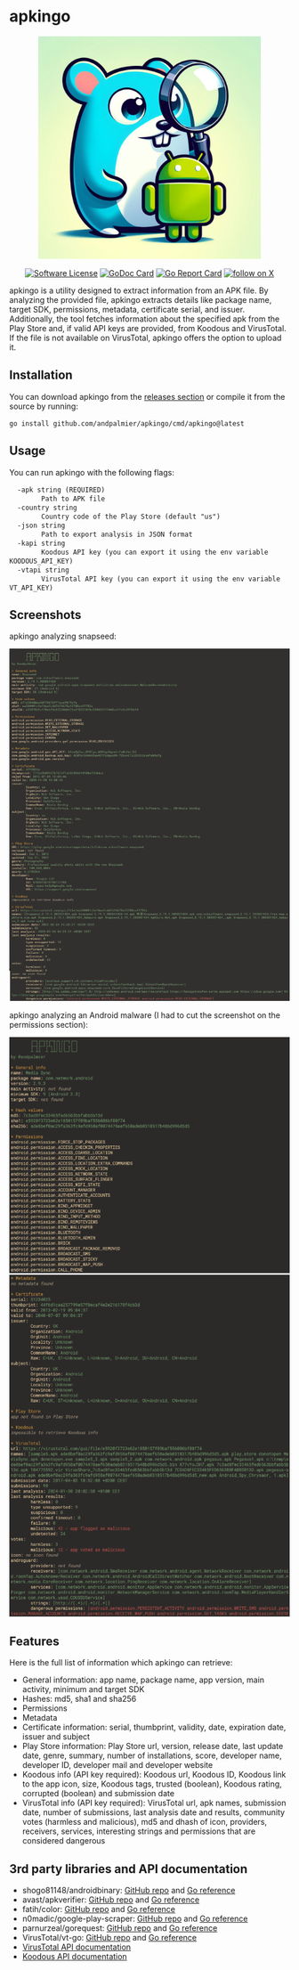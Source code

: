 # apkingo

<p align="center">
  <img alt="apkingo" src="https://github.com/andpalmier/apkingo/blob/main/img/apkingo.png?raw=true" width="400" />
  <p align="center">
    <a href="https://github.com/andpalmier/apkingo/blob/main/LICENSE"><img alt="Software License" src="https://img.shields.io/badge/license-GPL3-brightgreen.svg?style=flat-square"></a>
    <a href="https://godoc.org/github.com/andpalmier/apkingo"><img alt="GoDoc Card" src="https://godoc.org/github.com/andpalmier/apkingo?status.svg"></a>
    <a href="https://goreportcard.com/report/github.com/andpalmier/apkingo"><img alt="Go Report Card" src="https://goreportcard.com/badge/github.com/andpalmier/apkingo?style=flat-square"></a>
    <a href="https://x.com/intent/follow?screen_name=andpalmier"><img src="https://img.shields.io/twitter/follow/andpalmier?style=social&logo=x" alt="follow on X"></a>
  </p>
</p>

apkingo is a utility designed to extract information from an APK file. By analyzing the provided file, apkingo extracts details like package name, target SDK, permissions, metadata, certificate serial, and issuer. Additionally, the tool fetches information about the specified apk from the Play Store and, if valid API keys are provided, from Koodous and VirusTotal. If the file is not available on VirusTotal, apkingo offers the option to upload it.

## Installation

You can download apkingo from the [releases section](https://github.com/andpalmier/apkingo/releases) or compile it from the source by running:

```
go install github.com/andpalmier/apkingo/cmd/apkingo@latest
```

## Usage

You can run apkingo with the following flags:
```
  -apk string (REQUIRED)
        Path to APK file
  -country string
        Country code of the Play Store (default "us")
  -json string
        Path to export analysis in JSON format
  -kapi string
        Koodous API key (you can export it using the env variable KOODOUS_API_KEY)
  -vtapi string
        VirusTotal API key (you can export it using the env variable VT_API_KEY)
```

## Screenshots

apkingo analyzing snapseed:
<p align="center">
  <img alt="apkingo" src="https://github.com/andpalmier/apkingo/blob/main/img/screen_snapseed.png?raw=true" />
</p>

apkingo analyzing an Android malware (I had to cut the screenshot on the permissions section):
<p align="center">
  <img alt="apkingo" src="https://github.com/andpalmier/apkingo/blob/main/img/screen_malware.png?raw=true" />
  <img alt="apkingo" src="https://github.com/andpalmier/apkingo/blob/main/img/screen_malware2.png?raw=true" />
</p>

## Features

Here is the full list of information which apkingo can retrieve:

- General information: app name, package name, app version, main activity, minimum and target SDK
- Hashes: md5, sha1 and sha256
- Permissions
- Metadata
- Certificate information: serial, thumbprint, validity, date, expiration date, issuer and subject
- Play Store information: Play Store url, version, release date, last update date, genre, summary, number of installations, score, developer name, developer ID, developer mail and developer website
- Koodous info (API key required): Koodous url, Koodous ID, Koodous link to the app icon, size, Koodous tags, trusted (boolean), Koodous rating, corrupted (boolean) and submission date
- VirusTotal info (API key required): VirusTotal url, apk names, submission date, number of submissions, last analysis date and results, community votes (harmless and malicious), md5 and dhash of icon, providers, receivers, services, interesting strings and permissions that are considered dangerous

## 3rd party libraries and API documentation 

- shogo81148/androidbinary: [GitHub repo](https://github.com/shogo82148/androidbinary) and [Go reference](https://pkg.go.dev/github.com/shogo82148/androidbinary)
- avast/apkverifier: [GitHub repo](https://github.com/avast/apkverifier) and [Go reference](https://pkg.go.dev/github.com/avast/apkverifier)
- fatih/color: [GitHub repo](https://github.com/fatih/color) and [Go reference](https://pkg.go.dev/github.com/fatih/color)
- n0madic/google-play-scraper: [GitHub repo](https://github.com/n0madic/google-play-scraper) and [Go reference](https://pkg.go.dev/github.com/n0madic/google-play-scraper)
- parnurzeal/gorequest: [GitHub repo](https://github.com/parnurzeal/gorequest) and [Go reference](https://pkg.go.dev/github.com/parnurzeal/gorequest)
- VirusTotal/vt-go: [GitHub repo](https://github.com/VirusTotal/vt-go) and [Go reference](https://pkg.go.dev/github.com/VirusTotal/vt-go)
- [VirusTotal API documentation](https://docs.virustotal.com/reference/overview)
- [Koodous API documentation](https://docs.koodous.com/api/apks.html)
